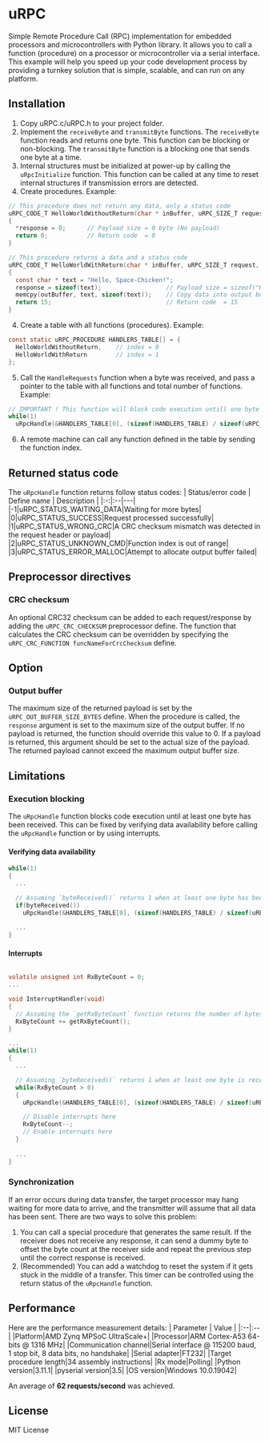 # uRPC
Simple Remote Procedure Call (RPC) implementation for embedded processors and microcontrollers with Python library. It allows you to call a function (procedure) on a processor or microcontroller via a serial interface. This example will help you speed up your code development process by providing a turnkey solution that is simple, scalable, and can run on any platform.

## Installation
1. Copy uRPC.c/uRPC.h to your project folder.
2. Implement the `receiveByte` and `transmitByte` functions. The  `receiveByte` function reads and returns one byte. This function can be blocking or non-blocking. The `transmitByte` function is a blocking one that sends one byte at a time.
3. Internal structures must be initialized at power-up by calling the `uRpcInitialize` function. This function can be called at any time to reset internal structures if transmission errors are detected.
4. Create procedures. Example:
```c
// This procedure does not return any data, only a status code
uRPC_CODE_T HelloWorldWithoutReturn(char * inBuffer, uRPC_SIZE_T request, char * outBuffer, uRPC_SIZE_T * response)
{
  *response = 0;      // Payload size = 0 byte (No payload)
  return 0;           // Return code  = 0
}

// This procedure returns a data and a status code
uRPC_CODE_T HelloWorldWithReturn(char * inBuffer, uRPC_SIZE_T request, char * outBuffer, uRPC_SIZE_T * response)
{
  const char * text = "Hello, Space-Chicken!";
  response = sizeof(text);                  // Payload size = sizeof("Hello, Space-Chicken!")
  memcpy(outBuffer, text, sizeof(text));    // Copy data into output buffer
  return 15;                                // Return code  = 15
}
```

4. Create a table with all functions (procedures). Example:
```c
const static uRPC_PROCEDURE HANDLERS_TABLE[] = {
  HelloWorldWithoutReturn,    // index = 0
  HelloWorldWithReturn        // index = 1
};
```  

5. Call the `HandleRequests` function when a byte was received, and pass a pointer to the table with all functions and total number of functions. Example:
```c
// IMPORTANT ! This function will block code execution untill one byte is received
while(1)
  uRpcHandle(&HANDLERS_TABLE[0], (sizeof(HANDLERS_TABLE) / sizeof(uRPC_PROCEDURE)));
```
6. A remote machine can call any function defined in the table by sending the function index.

## Returned status code
The `uRpcHandle` function returns follow status codes:
| Status/error code | Define name | Description |
|:-:|:--|---|
|-1|uRPC_STATUS_WAITING_DATA|Waiting for more bytes|
|0|uRPC_STATUS_SUCCESS|Request processed successfully|
|1|uRPC_STATUS_WRONG_CRC|A CRC checksum mismatch was detected in the request header or payload|
|2|uRPC_STATUS_UNKNOWN_CMD|Function index is out of range|
|3|uRPC_STATUS_ERROR_MALLOC|Attempt to allocate output buffer failed|

## Preprocessor directives
### CRC checksum
An optional CRC32 checksum can be added to each request/response by adding the `uRPC_CRC_CHECKSUM` preprocessor define. The function that calculates the CRC checksum can be overridden by specifying the `uRPC_CRC_FUNCTION funcNameForCrcChecksum` define.

## Option
### Output buffer
The maximum size of the returned payload is set by the `uRPC_OUT_BUFFER_SIZE_BYTES` define. When the procedure is called, the `response` argument is set to the maximum size of the output buffer. If no payload is returned, the function should override this value to 0. If a payload is returned, this argument should be set to the actual size of the payload. The returned payload cannot exceed the maximum output buffer size.

## Limitations
### Execution blocking
The `uRpcHandle` function blocks code execution until at least one byte has been received. This can be fixed by verifying data availability before calling the `uRpcHandle` function or by using interrupts.
#### Verifying data availability
```c
while(1)
{
  ...

  // Assuming `byteReceived()` returns 1 when at least one byte has been received
  if(byteReceived())
    uRpcHandle(&HANDLERS_TABLE[0], (sizeof(HANDLERS_TABLE) / sizeof(uRPC_PROCEDURE)));
  
  ...
}
```
#### Interrupts
```c

volatile unsigned int RxByteCount = 0;
...

void InterruptHandler(void)
{
  // Assuming the `getRxByteCount` function returns the number of bytes received.
  RxByteCount += getRxByteCount();
}

...
while(1)
{
  ...

  // Assuming `byteReceived()` returns 1 when at least one byte is received.
  while(RxByteCount > 0)
  {
    uRpcHandle(&HANDLERS_TABLE[0], (sizeof(HANDLERS_TABLE) / sizeof(uRPC_PROCEDURE)));

    // Disable interrupts here
    RxByteCount--;
    // Enable interrupts here
  }
  
  ...
}
```
### Synchronization
If an error occurs during data transfer, the target processor may hang waiting for more data to arrive, and the transmitter will assume that all data has been sent. There are two ways to solve this problem:
1. You can call a special procedure that generates the same result. If the receiver does not receive any response, it can send a dummy byte to offset the byte count at the receiver side and repeat the previous step until the correct response is received.
2. (Recommended) You can add a watchdog to reset the system if it gets stuck in the middle of a transfer. This timer can be controlled using the return status of the `uRpcHandle` function.

## Performance
Here are the performance measurement details:
| Parameter | Value |
|:--|:--|
|Platform|AMD Zynq MPSoC UltraScale+|
|Processor|ARM Cortex-A53 64-bits @ 1316 MHz|
|Communication channel|Serial interface @ 115200 baud, 1 stop bit, 8 data bits, no handshake|
|Serial adapter|FT232|
|Target procedure length|34 assembly instructions|
|Rx mode|Polling|
|Python version|3.11.1|
|pyserial version|3.5|
|OS version|Windows 10.0.19042|

An average of __62 requests/second__ was achieved.

## License
MIT License